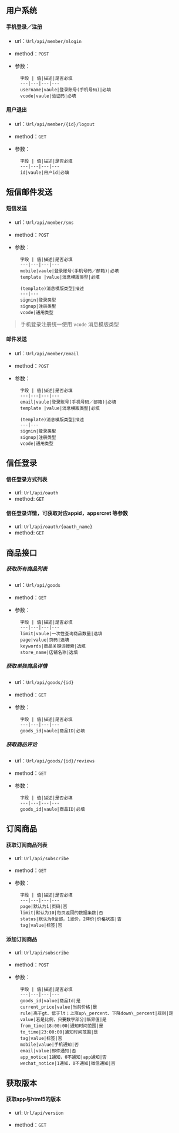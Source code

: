 ## 用户系统
#### 手机登录／注册

- url：`Url/api/member/mlogin`

- method：`POST`

- 参数：

		字段 | 值|描述|是否必填
		---|---|---|---
		username|vaule|登录账号(手机号码)|必填
		vcode|vaule|验证码|必填
		
		
#### 用户退出

- url：`Url/api/member/{id}/logout`

- method：`GET`

- 参数：

		字段 | 值|描述|是否必填
		---|---|---|---
		id|vaule|用户id|必填	
		
## 短信邮件发送

#### 短信发送	

- url：`Url/api/member/sms`

- method：`POST`

- 参数：

		字段 | 值|描述|是否必填
		---|---|---|---
		mobile|vaule|登录账号(手机号码／邮箱)|必填
		template |value|消息模版类型|必填
		
		(template)消息模版类型|描述
		---|---
		signin|登录类型
		signup|注册类型
		vcode|通用类型
> 手机登录注册统一使用 `vcode` 消息模版类型

#### 邮件发送	

- url：`Url/api/member/email`

- method：`POST`

- 参数：

		字段 | 值|描述|是否必填
		---|---|---|---
		email|vaule|登录账号(手机号码／邮箱)|必填
		template |value|消息模版类型|必填
		
		(template)消息模版类型|描述
		---|---
		signin|登录类型
		signup|注册类型
		vcode|通用类型
	
    
## 信任登录
#### 信任登录方式列表

- url: `Url/api/oauth`
- method: `GET`

#### 信任登录详情，可获取对应appid，appsrcret 等参数
- url: `Url/api/oauth/{oauth_name}`
- method: `GET`

## 商品接口

##### 获取所有商品列表

- url：`Url/api/goods`

- method：`GET`

- 参数：

		字段 | 值|描述|是否必填
		---|---|---|---
		limit|vaule|一次性查询商品数量|选填
		page|value|页码|选填
		keywords|商品关键词搜索|选填
		store_name|店铺名称|选填
		
		
		
##### 获取单独商品详情

- url：`Url/api/goods/{id}`

- method：`GET`

- 参数：

		字段 | 值|描述|是否必填
		---|---|---|---
		goods_id|vaule|商品ID|必填
		
			
		
##### 获取商品评论

- url：`Url/api/goods/{id}/reviews`

- method：`GET`

- 参数：

		字段 | 值|描述|是否必填
		---|---|---|---
		goods_id|vaule|商品ID|必填
		

## 订阅商品

#### 获取订阅商品列表

- url: `Url/api/subscribe`

- method：`GET`

- 参数：

		字段 | 值|描述|是否必填
		---|---|---|---
		page|默认为1|页码|否
        limit|默认为10|每页返回的数据条数|否
        status|默认为0全部，1涨价，2降价|价格状态|否
        tag|value|标签|否

#### 添加订阅商品

- url: `Url/api/subscribe`

- method：`POST`

- 参数：

		字段 | 值|描述|是否必填
		---|---|---|---
        goods_id|value|商品Id|是
        current_price|value|当前价格|是
        rule|高于gt、低于lt；上涨up\_percent、下降down\_percent|规则|是
        value|若是比例，只要数字部分|临界值|是
        from_time|18:00:00|通知时间范围|是
        to_time|23:00:00|通知时间范围|是
        tag|value|标签|否
        mobile|value|手机通知|否
        email|value|邮件通知|否
        app_notice|1通知，0不通知|app通知|否
        wechat_notice|1通知，0不通知|微信通知|否

## 获取版本

#### 获取app与html5的版本

- url: `Url/api/version`

- method：`GET`